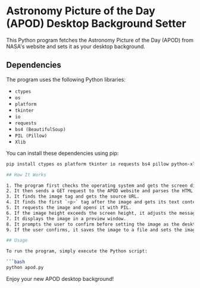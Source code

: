 # Astronomy Picture of the Day (APOD) Desktop Background Setter

This Python program fetches the Astronomy Picture of the Day (APOD) from NASA's website and sets it as your desktop background.

## Dependencies

The program uses the following Python libraries:

- `ctypes`
- `os`
- `platform`
- `tkinter`
- `io`
- `requests`
- `bs4 (BeautifulSoup)`
- `PIL (Pillow)`
- `Xlib`

You can install these dependencies using pip:

```bash
pip install ctypes os platform tkinter io requests bs4 pillow python-xlib

## How It Works

1. The program first checks the operating system and gets the screen dimensions.
2. It then sends a GET request to the APOD website and parses the HTML response with BeautifulSoup.
3. It finds the image tag and gets the source URL.
4. It finds the first `<p>` tag after the image and gets its text content.
5. It requests the image and opens it with PIL.
6. If the image height exceeds the screen height, it adjusts the messagebox height.
7. It displays the image in a preview window.
8. It prompts the user to confirm before setting the image as the desktop background.
9. If the user confirms, it saves the image to a file and sets the image as the desktop background.

## Usage

To run the program, simply execute the Python script:

```bash
python apod.py
```

Enjoy your new APOD desktop background!
```
